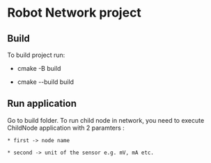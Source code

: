 # Robot Network project

## Build

To build project run:

* cmake -B build

* cmake --build build

## Run application

Go to build folder.
To run child node in network, you need to execute ChildNode application with 2 paramters :

    * first -> node name

    * second -> unit of the sensor e.g. mV, mA etc.
